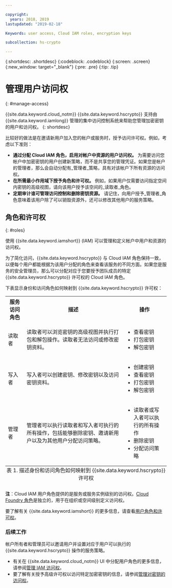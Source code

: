 ```yaml
---

copyright:
  years: 2018, 2019
lastupdated: "2019-02-18"

Keywords: user access, Cloud IAM roles, encryption keys

subcollection: hs-crypto

---
```


{:shortdesc: .shortdesc}
{:codeblock: .codeblock}
{:screen: .screen}
{:new_window: target="_blank"}
{:pre: .pre}
{:tip: .tip}

# 管理用户访问权
{: #manage-access}

{{site.data.keyword.cloud_notm}} {{site.data.keyword.hscrypto}} 支持由 {{site.data.keyword.iamlong}} 管理的集中访问控制系统来帮助您管理加密密钥的用户和访问权。
{: shortdesc}

比较好的做法是在邀请新用户加入您的帐户或服务时，授予访问许可权。例如，考虑以下准则：

- **通过分配 Cloud IAM 角色，启用对帐户中资源的用户访问权。**
    为需要访问您帐户中加密密钥的用户创建新策略，而不是共享您的管理凭证。如果您是帐户的管理者，那么会自动分配有_管理者_策略，具有对该帐户下所有资源的访问权。
- **在所需最小作用域下授予角色和许可权。**
    例如，如果用户仅需要访问指定空间内密钥的高级视图，请向该用户授予该空间的_读取者_角色。
- **定期审计谁可管理访问控制和删除密钥资源。**
    请记住，向用户授予_管理者_角色意味着该用户除了可以销毁资源外，还可以修改其他用户的服务策略。

## 角色和许可权
{: #roles}

使用 {{site.data.keyword.iamshort}} (IAM) 可以管理和定义帐户中用户和资源的访问权。

为了简化访问，{{site.data.keyword.hscrypto}} 与 Cloud IAM 角色保持一致，以便每个用户都能根据为该用户分配的角色来查看该服务的不同方面。如果您是服务的安全管理员，那么可以分配对应于您要授予团队成员的特定 {{site.data.keyword.hscrypto}} 许可权的 Cloud IAM 角色。

下表显示身份和访问角色如何映射到 {{site.data.keyword.hscrypto}} 许可权：
<table>
  <tr>
    <th>服务访问角色</th>
    <th>描述</th>
    <th>操作</th>
  </tr>
  <tr>
    <td><p>读取者</p></td>
    <td><p>读取者可以浏览密钥的高级视图并执行打包和解包操作。读取者无法访问或修改密钥资料。</p></td>
    <td>
      <p>
        <ul>
          <li>查看密钥</li>
          <li>打包密钥</li>
          <li>解包密钥</li>
        </ul>
      </p>
    </td>
  </tr>
  <tr>
    <td><p>写入者</p></td>
    <td><p>写入者可以创建密钥、修改密钥以及访问密钥资料。</p></td>
    <td>
      <p>
        <ul>
          <li>创建密钥</li>
          <li>查看密钥</li>
          <li>打包密钥</li>
          <li>解包密钥</li>
        </ul>
      </p>
    </td>
  </tr>
  <tr>
    <td><p>管理者</p></td>
    <td><p>管理者可以执行读取者和写入者可执行的所有操作，包括能够删除密钥、邀请新用户以及为其他用户分配访问策略。</p></td>
    <td>
      <p>
        <ul>
          <li>读取者或写入者可以执行的所有操作</li>
          <li>删除密钥</li>
          <li>分配访问策略</li>
        </ul>
      </p>
    </td>
  </tr>
  <caption style="caption-side:bottom;">表 1. 描述身份和访问角色如何映射到 {{site.data.keyword.hscrypto}} 许可权</caption>
</table>

**注**：Cloud IAM 用户角色提供的是服务或服务实例级别的访问权。[Cloud Foundry 角色](/docs/iam/cfaccess.html)是独立的，用于在组织或空间级别定义访问权。

要了解有关 {{site.data.keyword.iamshort}} 的更多信息，请查看[用户角色和许可权](/docs/iam/users_roles.html#userroles)。


### 后续工作

帐户所有者和管理员可以邀请用户并设置对应于用户可以执行的 {{site.data.keyword.hscrypto}} 操作的服务策略。

- 有关在 {{site.data.keyword.cloud_notm}} UI 中分配用户角色的更多信息，请参阅[管理 IAM 访问权](/docs/iam/mngiam.html)。
- 要了解有关授予高级许可权以访问特定加密密钥的信息，请参阅[管理对密钥的访问权](/docs/services/hs-crypto/manage-access-api.html)。
